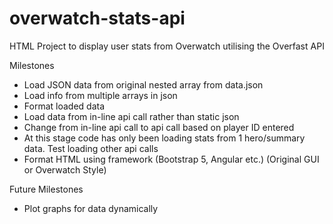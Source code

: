 # overwatch-stats-api
HTML Project to display user stats from Overwatch utilising the Overfast API


Milestones
 - Load JSON data from original nested array from data.json
 - Load info from multiple arrays in json
 - Format loaded data
 - Load data from in-line api call rather than static json
 - Change from in-line api call to api call based on player ID entered
 - At this stage code has only been loading stats from 1 hero/summary data. Test loading other api calls
 - Format HTML using framework (Bootstrap 5, Angular etc.) (Original GUI or Overwatch Style)

Future Milestones
 - Plot graphs for data dynamically
